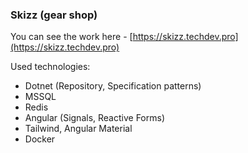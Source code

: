 ### Skizz (gear shop)
You can see the work here - [https://skizz.techdev.pro](https://skizz.techdev.pro)

Used technologies:
- Dotnet (Repository, Specification patterns)
- MSSQL
- Redis
- Angular (Signals, Reactive Forms)
- Tailwind, Angular Material
- Docker
